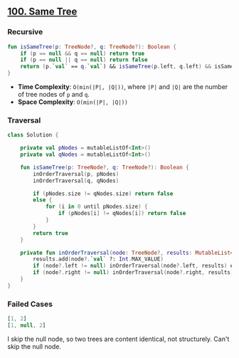 ## [100. Same Tree](https://leetcode.com/problems/same-tree/)

### Recursive
```kotlin
fun isSameTree(p: TreeNode?, q: TreeNode?): Boolean {
    if (p == null && q == null) return true
    if (p == null || q == null) return false
    return (p.`val` == q.`val`) && isSameTree(p.left, q.left) && isSameTree(p.right, q.right)
}
```

* **Time Complexity**: `O(min(|P|, |Q|))`, where `|P|` and `|Q|` are the number of tree nodes of `p` and `q`.
* **Space Complexity**: `O(min(|P|, |Q|))`

### Traversal
```kotlin
class Solution {

    private val pNodes = mutableListOf<Int>()
    private val qNodes = mutableListOf<Int>()

    fun isSameTree(p: TreeNode?, q: TreeNode?): Boolean {
        inOrderTraversal(p, pNodes)
        inOrderTraversal(q, qNodes)

        if (pNodes.size != qNodes.size) return false
        else {
            for (i in 0 until pNodes.size) {
                if (pNodes[i] != qNodes[i]) return false
            }
        }
        return true
    }

    private fun inOrderTraversal(node: TreeNode?, results: MutableList<Int>) {
        results.add(node?.`val` ?: Int.MAX_VALUE)
        if (node?.left != null) inOrderTraversal(node?.left, results) else results.add(Int.MAX_VALUE)
        if (node?.right != null) inOrderTraversal(node?.right, results) else results.add(Int.MAX_VALUE)
    }
}
```

### Failed Cases
```js
[1, 2]
[1, null, 2]
```
I skip the null node, so two trees are content identical, not structurely. Can't skip the null node.